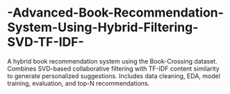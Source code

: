 # -Advanced-Book-Recommendation-System-Using-Hybrid-Filtering-SVD-TF-IDF-
A hybrid book recommendation system using the Book-Crossing dataset. Combines SVD-based collaborative filtering with TF-IDF content similarity to generate personalized suggestions. Includes data cleaning, EDA, model training, evaluation, and top-N recommendations.
